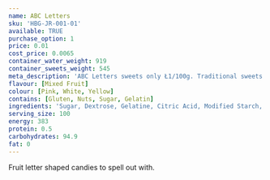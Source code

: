 ```yaml
---
name: ABC Letters
sku: 'HBG-JR-001-01'
available: TRUE
purchase_option: 1
price: 0.01
cost_price: 0.0065
container_water_weight: 919
container_sweets_weight: 545
meta_description: 'ABC Letters sweets only Ł1/100g. Traditional sweets and more at Humbugs Confectionery Store. Specialists in satisfying your sweet tooth!'
flavour: [Mixed Fruit]
colour: [Pink, White, Yellow]
contains: [Gluten, Nuts, Sugar, Gelatin]
ingredients: 'Sugar, Dextrose, Gelatine, Citric Acid, Modified Starch, Colours: E100, E120'
serving_size: 100
energy: 383
protein: 0.5
carbohydrates: 94.9
fat: 0
---
```

Fruit letter shaped candies to spell out with.